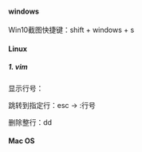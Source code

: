 #### windows

Win10截图快捷键：shift + windows + s



#### Linux

##### 1. vim

显示行号：

跳转到指定行：esc -> :行号

删除整行：dd

#### Mac OS



